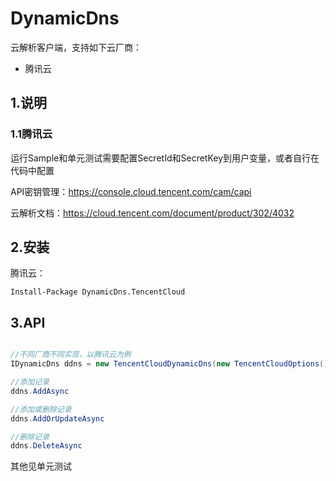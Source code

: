 # DynamicDns

云解析客户端，支持如下云厂商：

- 腾讯云

## 1.说明

### 1.1腾讯云

运行Sample和单元测试需要配置SecretId和SecretKey到用户变量，或者自行在代码中配置

API密钥管理：https://console.cloud.tencent.com/cam/capi

云解析文档：https://cloud.tencent.com/document/product/302/4032


## 2.安装

腾讯云：

````shell
Install-Package DynamicDns.TencentCloud
````

## 3.API

````csharp

//不同厂商不同实现，以腾讯云为例
IDynamicDns ddns = new TencentCloudDynamicDns(new TencentCloudOptions()

//添加记录
ddns.AddAsync

//添加或删除记录
ddns.AddOrUpdateAsync

//删除记录
ddns.DeleteAsync

````

其他见单元测试

